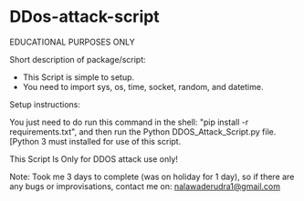 # DDos-attack-script
EDUCATIONAL PURPOSES ONLY

Short description of package/script:

- This Script is simple to setup.
- You need to import sys, os, time, socket, random, and datetime.

Setup instructions:

You just need to do run this command in the shell: "pip install -r requirements.txt", and then run the Python DDOS_Attack_Script.py file. [Python 3 must installed for use of this script.

This Script Is Only for DDOS attack use only!

Note: Took me 3 days to complete (was on holiday for 1 day), so if there are any bugs or improvisations, contact me on:
nalawaderudra1@gmail.com

